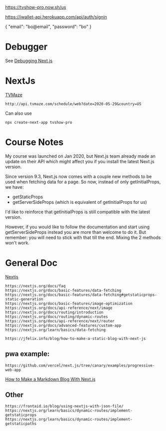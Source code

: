 
https://tvshow-pro.now.sh/us

https://iwallet-api.herokuapp.com/api/auth/signin

{
	"email": "bo@email",
	"password": "bo"
}


# Debugger

See [Debugging Next.js](https://www.johnvincent.io/visual-studio-code/)


# NextJs

[TVMaze](https://www.tvmaze.com/api)

```
http://api.tvmaze.com/schedule/web?date=2020-05-29&country=US
```

Can also use

```
npx create-next-app tvshow-pro
```





# Course Notes

My course was launched on Jan 2020, but Next.js team already made an update on their API which might affect you if you install the latest Next.js version.

Since version 9.3, Next.js now comes with a couple new methods to be used when fetching data for a page. So now, instead of only getInitialProps, we have:

* getStaticProps
* getServerSideProps (which is equivalent of getInitialProps for us)

I'd like to reinforce that getInitialProps is still compatible with the latest version.

However, if you would like to follow the documentation and start using getServerSideProps instead you are more than welcome to do it. But remember: you will need to stick with that till the end. Mixing the 2 methods won't work.





# General Doc

[Nextjs](https://nextjs.org/)

```
https://nextjs.org/docs/faq
https://nextjs.org/docs/basic-features/data-fetching
https://nextjs.org/docs/basic-features/data-fetching#getstaticprops-static-generation
https://nextjs.org/docs/basic-features/image-optimization
https://nextjs.org/docs/api-reference/next/image
https://nextjs.org/docs/routing/introduction
https://nextjs.org/docs/routing/dynamic-routes
https://nextjs.org/docs/api-reference/next/router
https://nextjs.org/docs/advanced-features/custom-app
https://nextjs.org/learn/basics/data-fetching
```

```
https://jfelix.info/blog/how-to-make-a-static-blog-with-next-js
```

## pwa example:

```
https://github.com/vercel/next.js/tree/canary/examples/progressive-web-app
```

[How to Make a Markdown Blog With Next.js](https://jfelix.info/blog/how-to-make-a-static-blog-with-next-js)

## Other
		
```
https://frontaid.io/blog/using-nextjs-with-json-file/
https://nextjs.org/learn/basics/dynamic-routes/implement-getstaticprops
https://nextjs.org/learn/basics/dynamic-routes/implement-getstaticpaths
```
